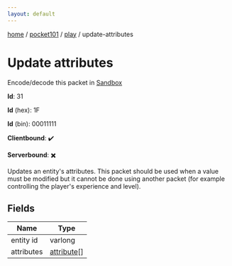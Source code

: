 ```yaml
---
layout: default
---
```


[home](/)  /  [pocket101](/protocol/pocket101)  /  [play](/protocol/pocket101/play)  /  update-attributes

# Update attributes

Encode/decode this packet in [Sandbox](../../../sandbox/pocket101#play.update_attributes)

**Id**: 31

**Id** (hex): 1F

**Id** (bin): 00011111

**Clientbound**: ✔️

**Serverbound**: ✖️

Updates an entity's attributes. This packet should be used when a value must be modified but it cannot be done using another packet (for example controlling the player's experience and level).

## Fields

Name | Type
---|---
entity id | varlong
attributes | [attribute](/protocol/pocket101/types/attribute)[]
